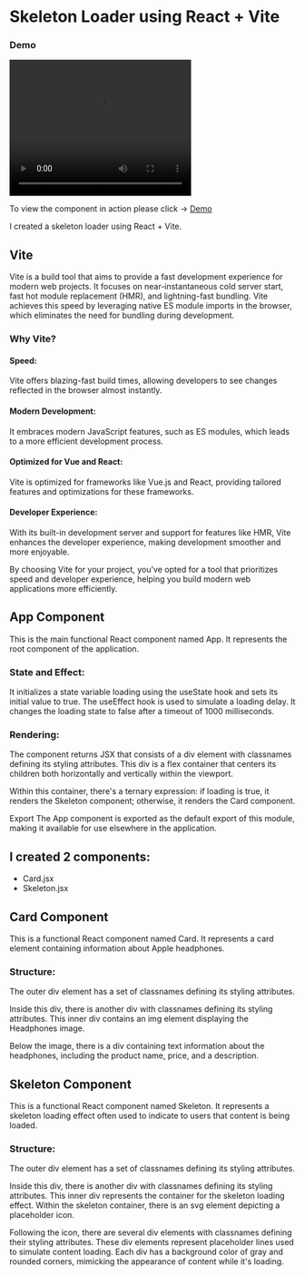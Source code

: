 # Skeleton Loader using React + Vite

### Demo

<video width="320" height="240" controls>
  <source src="./src/assets/media/skeleton_loader.mov" type="video/mp4">
  Your browser does not support the video tag.
</video>


To view the component in action please click -> [Demo](https://skeleton-loader-react.vercel.app/)

I created a skeleton loader using React + Vite.

## Vite

Vite is a build tool that aims to provide a fast development experience for modern web projects. It focuses on near-instantaneous cold server start, fast hot module replacement (HMR), and lightning-fast bundling. Vite achieves this speed by leveraging native ES module imports in the browser, which eliminates the need for bundling during development.

### Why Vite?

#### Speed:

Vite offers blazing-fast build times, allowing developers to see changes reflected in the browser almost instantly.

#### Modern Development:

It embraces modern JavaScript features, such as ES modules, which leads to a more efficient development process.

#### Optimized for Vue and React:

Vite is optimized for frameworks like Vue.js and React, providing tailored features and optimizations for these frameworks.

#### Developer Experience:

With its built-in development server and support for features like HMR, Vite enhances the developer experience, making development smoother and more enjoyable.

By choosing Vite for your project, you've opted for a tool that prioritizes speed and developer experience, helping you build modern web applications more efficiently.

## App Component

This is the main functional React component named App. It represents the root component of the application.

### State and Effect:

It initializes a state variable loading using the useState hook and sets its initial value to true.
The useEffect hook is used to simulate a loading delay. It changes the loading state to false after a timeout of 1000 milliseconds.

### Rendering:

The component returns JSX that consists of a div element with classnames defining its styling attributes. This div is a flex container that centers its children both horizontally and vertically within the viewport.

Within this container, there's a ternary expression: if loading is true, it renders the Skeleton component; otherwise, it renders the Card component.

Export The App component is exported as the default export of this module, making it available for use elsewhere in the application.

## I created 2 components:

- Card.jsx
- Skeleton.jsx

## Card Component

This is a functional React component named Card. It represents a card element containing information about Apple headphones.

### Structure:

The outer div element has a set of classnames defining its styling attributes.

Inside this div, there is another div with classnames defining its styling attributes. This inner div contains an img element displaying the Headphones image.

Below the image, there is a div containing text information about the headphones, including the product name, price, and a description.

## Skeleton Component

This is a functional React component named Skeleton. It represents a skeleton loading effect often used to indicate to users that content is being loaded.

### Structure:

The outer div element has a set of classnames defining its styling attributes.

Inside this div, there is another div with classnames defining its styling attributes. This inner div represents the container for the skeleton loading effect.
Within the skeleton container, there is an svg element depicting a placeholder icon.

Following the icon, there are several div elements with classnames defining their styling attributes. These div elements represent placeholder lines used to simulate content loading. Each div has a background color of gray and rounded corners, mimicking the appearance of content while it's loading.
